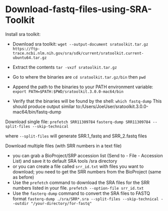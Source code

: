 # Download-fastq-files-using-SRA-Toolkit

Install sra toolkit:

  * Download sra toolkit:
  `wget --output-document sratoolkit.tar.gz https://ftp-trace.ncbi.nlm.nih.gov/sra/sdk/current/sratoolkit.current-ubuntu64.tar.gz`

  * Extract the contents 
  `tar -vxzf sratoolkit.tar.gz`

  * Go to where the binaries are
  `cd sratoolkit.tar.gz/bin` then
  `pwd`

  * Append the path to the binaries to your PATH environment variable:
  `export PATH=$PATH:$PWD/sratoolkit.3.0.0-mac64/bin`
  
  * Verify that the binaries will be found by the shell:
  `which fastq-dump`
This should produce output similar to:/Users/JoeUser/sratoolkit.3.0.0-mac64/bin/fastq-dump

Download single file:
  `prefetch SRR11309784`
  `fasterq-dump SRR11309784 --split-files --skip-technical` 
  
  where `--split-files` will generate SRR.1_fastq and SRR_2.fastq files
  
Download multiple files (with SRR numbers in a text file) 
- you can grab a BioProject/SRP accession list (Send to - File - Accession List) and save it to default SRA tools /sra directory
- or you can create a file called `srr_id.txt` with files you want to download; you need to get the SRR numbers from the BioProject (same as before)
- Use the `prefetch` command to download the SRA files for the SRR numbers listed in your file.
  `prefetch --option-file srr_id.txt`
- Use the `fasterq-dump` command to convert the SRA files to FASTQ format
  `fasterq-dump ./sra/SRR*.sra --split-files --skip-technical --outdir "/your-directory/for-fastq"`
